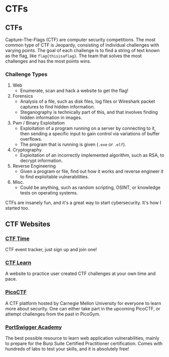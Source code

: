 # CTFs

## CTFs

Capture-The-Flags (CTF) are computer security competitions. The most common type of CTF is Jeopardy, consisting of individual challenges with varying points. The goal of each challenge is to find a string of text known as the flag, like `flag{thisisaflag}`. The team that solves the most challenges and has the most points wins.

### Challenge Types

1. Web
   * Enumerate, scan and hack a website to get the flag!
2. Forensics
   * Analysis of a file, such as disk files, log files or Wireshark packet captures to find hidden information.
   * Steganography is technically part of this, and that involves finding hidden information in images.
3. Pwn / Binary Exploitation
   * Exploitation of a program running on a server by connecting to it, then sending a specific input to gain control via variations of buffer overflows.
   * The program that is running is given (`.exe` or `.elf`).
4. Cryptography
   * Exploitation of an incorrectly implemented algorithm, such as RSA, to decrypt information.
5. Reverse Engineering
   * Given a program or file, find out how it works and reverse engineer it to find exploitable vulnerabilities.
6. Misc.
   * Could be anything, such as random scripting, OSINT, or knowledge tests on operating systems.

CTFs are insanely fun, and it's a great way to start cybersecurity. It's how I started too.

## CTF Websites

### [CTF Time](https-ctftime.org-ctftime)

CTF event tracker, just sign up and join one!

### [CTF Learn](ctf-learn-https-ctflearn.com)

A website to practice user created CTF challenges at your own time and pace.

### [PicoCTF](https://picoctf.org/)

A CTF platform hosted by Carnegie Mellon University for everyone to learn more about security. One can either take part in the upcoming PicoCTF, or attempt challenges from the past in PicoGym.

### [PortSwigger Academy](https://portswigger.net/web-security)

The best possible resource to learn web application vulnerabilities, mainly to prepare for the Burp Suite Certified Practitioner certification. Comes with hundreds of labs to test your skills, and it is absolutely free!
